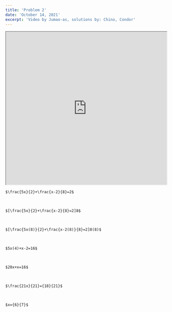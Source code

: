 ```yaml
---
title: 'Problem 2'
date: 'October 14, 2021'
excerpt: 'Video by Jumao-as, solutions by: Chino, Condor'
---
```


<iframe src="https://drive.google.com/file/d/1kQklPSd-PSbn9-uy7OOnCZPRHIhd5yYd/preview" width="100%" height="480" allow="autoplay"></iframe>

<br>

`$\frac{5x}{2}+\frac{x-2}{8}=2$`

<br>

`$[\frac{5x}{2}+\frac{x-2}{8}=2]8$`

<br>

`$[\frac{5x(8)}{2}+\frac{x-2(8)}{8}=2]8(8)$`

<br>

`$5x(4)+x-2=16$`

<br>

`$20x+x=16$`

<br>

`$\frac{21x}{21}={18}{21}$`

<br>

`$x={6}{7}$`